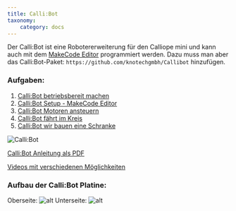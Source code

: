 ```yaml
---
title: Calli:Bot
taxonomy:
    category: docs
---
```


Der Calli:Bot ist eine Robotererweiterung für den Calliope mini und kann auch mit dem [MakeCode Editor](https://makecode.calliope.cc/) programmiert werden. Dazu muss man aber das Calli:Bot-Paket: `https://github.com/knotechgmbh/Callibot` hinzufügen.

### Aufgaben: 
1. [Calli:Bot betriebsbereit machen](./01)
2. [Calli:Bot Setup - MakeCode Editor](./02)
3. [Calli:Bot Motoren ansteuern](./03)
3. [Calli:Bot fährt im Kreis](./04)
3. [Calli:Bot wir bauen eine Schranke]()

![Calli:Bot](../../../images/Callis.png)

[Calli:Bot Anleitung als PDF](../../../files/Callibot_Kurzanleitung.pdf)

[Videos mit verschiedenen Möglichkeiten](https://shop.knotech.de/cat/index/sCategory/93)

### Aufbau der Calli:Bot Platine:
Oberseite:
![alt](../../../images/calli1.png)
Unterseite:
![alt](../../../images/calli2.png)